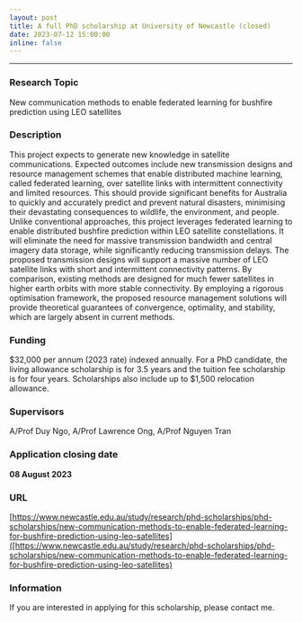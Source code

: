```yaml
---
layout: post
title: A full PhD scholarship at University of Newcastle (closed)
date: 2023-07-12 15:00:00
inline: false
---
```

***

### Research Topic

New communication methods to enable federated learning for bushfire prediction using LEO satellites

### Description

This project expects to generate new knowledge in satellite communications. Expected outcomes include new transmission designs and resource management schemes that enable distributed machine learning, called federated learning, over satellite links with intermittent connectivity and limited resources. This should provide significant benefits for Australia to quickly and accurately predict and prevent natural disasters, minimising their devastating consequences to wildlife, the environment, and people. Unlike conventional approaches, this project leverages federated learning to enable distributed bushfire prediction within LEO satellite constellations. It will eliminate the need for massive transmission bandwidth and central imagery data storage, while significantly reducing transmission delays. The proposed transmission designs will support a massive number of LEO satellite links with short and intermittent connectivity patterns. By comparison, existing methods are designed for much fewer satellites in higher earth orbits with more stable connectivity. By employing a rigorous optimisation framework, the proposed resource management solutions will provide theoretical guarantees of convergence, optimality, and stability, which are largely absent in current methods.

### Funding

$32,000 per annum (2023 rate) indexed annually. For a PhD candidate, the living allowance scholarship is for 3.5 years and the tuition fee scholarship is for four years. Scholarships also include up to $1,500 relocation allowance.

### Supervisors

A/Prof Duy Ngo, A/Prof Lawrence Ong, A/Prof Nguyen Tran

### Application closing date

**08 August 2023**

### URL

[https://www.newcastle.edu.au/study/research/phd-scholarships/phd-scholarships/new-communication-methods-to-enable-federated-learning-for-bushfire-prediction-using-leo-satellites]([https://www.newcastle.edu.au/study/research/phd-scholarships/phd-scholarships/new-communication-methods-to-enable-federated-learning-for-bushfire-prediction-using-leo-satellites)

### Information

If you are interested in applying for this scholarship, please contact me.

